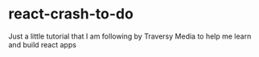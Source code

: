 # react-crash-to-do
Just a little tutorial that I am following by Traversy Media to help me learn and build react apps
